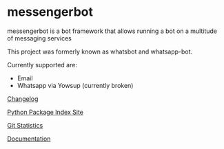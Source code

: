 # messengerbot

messengerbot is a bot framework that allows running a bot on a multitude of messaging services

This project was formerly known as whatsbot and whatsapp-bot.

Currently supported are:

* Email
* Whatsapp via Yowsup (currently broken)

[Changelog](http://gitlab.namibsun.net/namboy94/messengerbot/raw/master/CHANGELOG)

[Python Package Index Site](https://pypi.python.org/pypi/messenger_bot)

[Git Statistics](http://gitlab.namibsun.net/namboy94/messengerbot/wikis/git_stats/general.html)

[Documentation](http://gitlab.namibsun.net/namboy94/messengerbot/wikis/html/index.html)